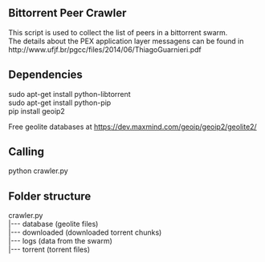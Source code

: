 <h2>Bittorrent Peer Crawler</h2>
This script is used to collect the list of peers in a bittorrent swarm.<br/>
The details about the PEX application layer messagens can be found in http://www.ufjf.br/pgcc/files/2014/06/ThiagoGuarnieri.pdf

<h2>Dependencies</h2>
sudo apt-get install python-libtorrent<br/>
sudo apt-get install python-pip<br/>
pip install geoip2<br/>

Free geolite databases at https://dev.maxmind.com/geoip/geoip2/geolite2/

<h2>Calling</h2>
python crawler.py

<h2>Folder structure</h2>
crawler.py<br/>
|--- database (geolite files)<br/>
|--- downloaded (downloaded torrent chunks)<br/>
|--- logs (data from the swarm)<br/>
|--- torrent (torrent files)<br/>

